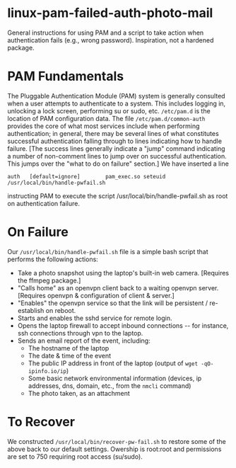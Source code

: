 # linux-pam-failed-auth-photo-mail
General instructions for using PAM and a script to take action when authentication fails (e.g., wrong password). Inspiration, not a hardened package.

# PAM Fundamentals
The Pluggable Authentication Module (PAM) system is generally consulted when a user attempts to authenticate to a system. This includes logging in, unlocking a lock screen, performing su or sudo, etc. `/etc/pam.d` is the location of PAM configuration data. The file `/etc/pam.d/common-auth` provides the core of what most services include when performing authentication; in general, there may be several lines of what constitutes successful authentication falling through to lines indicating how to handle failure. [The success lines generally indicate a "jump" command indicating a number of non-comment lines to jump over on successful authentication. This jumps over the "what to do on failure" section.]  We have inserted a line 

`auth	[default=ignore]		pam_exec.so seteuid /usr/local/bin/handle-pwfail.sh`

instructing PAM to execute the script /usr/local/bin/handle-pwfail.sh as root on authentication failure.

# On Failure
Our `/usr/local/bin/handle-pwfail.sh` file is a simple bash script that performs the following actions:
* Take a photo snapshot using the laptop's built-in web camera. [Requires the ffmpeg package.]
* "Calls home" as an openvpn client back to a waiting openvpn server. [Requires openvpn & configuration of client & server.]
* "Enables" the openvpn service so that the link will be persistent / re-establish on reboot.
* Starts and enables the sshd service for remote login.
* Opens the laptop firewall to accept inbound connections -- for instance, ssh connections through vpn to the laptop.
* Sends an email report of the event, including:
  * The hostname of the laptop
  * The date & time of the event
  * The public IP address in front of the laptop (output of `wget -qO- ipinfo.io/ip`)
  * Some basic network environmental information (devices, ip addresses, dns, domain, etc., from the `nmcli` command)
  * The photo taken, as an attachment

# To Recover
We constructed `/usr/local/bin/recover-pw-fail.sh` to restore some of the above back to our default settings. Owership is root:root and permissions are set to 750 requiring root access (su/sudo).
